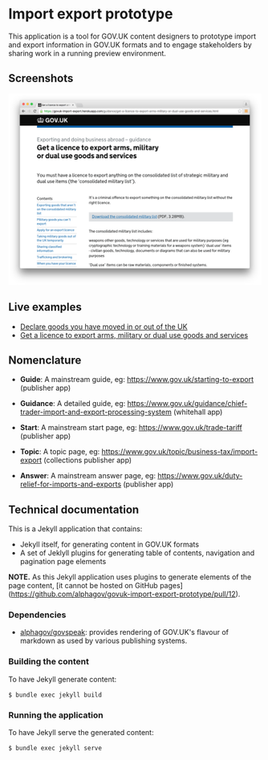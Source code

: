 # Import export prototype

This application is a tool for GOV.UK content designers to prototype import and export information in GOV.UK formats and to engage stakeholders by sharing work in a running preview environment.

## Screenshots

![Get a licence to export arms, military or dual use goods and services](./docs/assets/get-a-license-to-export-arms.png)

## Live examples

* [Declare goods you have moved in or out of the UK](https://govuk-import-export.herokuapp.com/declare-goods-you-ve-moved-in-or-out-of-the-uk-using-intrastat/make-an-intrastat-declaration.html)
* [Get a licence to export arms, military or dual use goods and services](https://govuk-import-export.herokuapp.com/guidance/get-a-licence-to-export-arms-military-or-dual-use-goods-and-services.html)

## Nomenclature

* **Guide**: A mainstream guide, eg: https://www.gov.uk/starting-to-export (publisher app)

* **Guidance**: A detailed guide, eg: https://www.gov.uk/guidance/chief-trader-import-and-export-processing-system (whitehall app)

* **Start**: A mainstream start page, eg: https://www.gov.uk/trade-tariff (publisher app)

* **Topic**: A topic page, eg: https://www.gov.uk/topic/business-tax/import-export (collections publisher app)

* **Answer**: A mainstream answer page, eg: https://www.gov.uk/duty-relief-for-imports-and-exports (publisher app)

## Technical documentation

This is a Jekyll application that contains:

* Jekyll itself, for generating content in GOV.UK formats
* A set of Jeklyll plugins for generating table of contents, navigation and pagination page elements

**NOTE.** As this Jekyll application uses plugins to generate elements of the page content, [it cannot be hosted on GitHub pages] (https://github.com/alphagov/govuk-import-export-prototype/pull/12).

### Dependencies

* [alphagov/govspeak](https://github.com/alphagov/govspeak): provides rendering of GOV.UK's flavour of markdown as used by various publishing systems.

### Building the content

To have Jekyll generate content:

    $ bundle exec jekyll build

### Running the application

To have Jekyll serve the generated content:

    $ bundle exec jekyll serve
